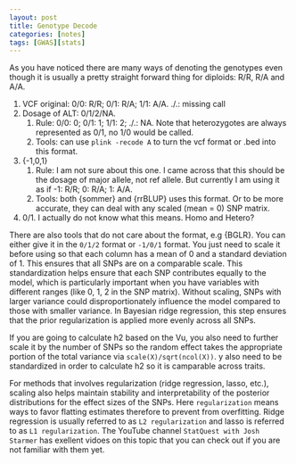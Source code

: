 ```yaml
---
layout: post
title: Genotype Decode
categories: [notes]
tags: [GWAS][stats]
---
```




As you have noticed there are many ways of denoting the genotypes even though it is usually a pretty straight forward thing for diploids: R/R, R/A and A/A.

1. VCF original: 0/0: R/R; 0/1: R/A; 1/1: A/A. ./.: missing call
2. Dosage of ALT: 0/1/2/NA. 
    1. Rule: 0/0: 0; 0/1: 1; 1/1: 2; ./.: NA. Note that heterozygotes are always represented as 0/1, no 1/0 would be called.
    2. Tools: can use `plink -recode A` to turn the vcf format or .bed into this format.
3. {-1,0,1}
    1. Rule: I am not sure about this one. I came across that this should be the dosage of major allele, not ref allele. But currently I am using it as if -1: R/R; 0: R/A; 1: A/A.
    2. Tools: both {sommer} and {rrBLUP} uses this format. Or to be more accurate, they can deal with any scaled (mean = 0) SNP matrix. 
4. 0/1. I actually do not know what this means. Homo and Hetero?

There are also tools that do not care about the format, e.g {BGLR}. You can either give it in the `0/1/2` format or `-1/0/1` format. You just need to scale it before using so that each column has a mean of 0 and a standard deviation of 1. This ensures that all SNPs are on a comparable scale. This standardization helps ensure that each SNP contributes equally to the model, which is particularly important when you have variables with different ranges (like 0, 1, 2 in the SNP matrix). Without scaling, SNPs with larger variance could disproportionately influence the model compared to those with smaller variance. In Bayesian ridge regression, this step ensures that the prior regularization is applied more evenly across all SNPs. 

If you are going to calculate h2 based on the Vu, you also need to further scale it by the number of SNPs so the random effect takes the appropriate portion of the total variance via `scale(X)/sqrt(ncol(X))`. y also need to be standardized in order to calculate h2 so it is camparable across traits.

For methods that involves regularization (ridge regression, lasso, etc.), scaling also helps maintain stability and interpretability of the posterior distributions for the effect sizes of the SNPs. Here `regularization` means ways to favor flatting estimates therefore to prevent from overfitting. Ridge regression is usually referred to as `L2 regularization` and lasso is referred to as `L1 regularization`. The YouTube channel `StatQuest with Josh Starmer` has exellent vidoes on this topic that you can check out if you are not familiar with them yet.
